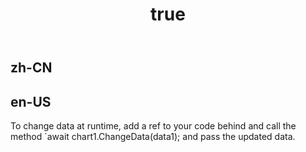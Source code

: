 ﻿---
order: 0
title:
  zh-CN: 在运行时更改数据
  en-US: Change Data at Runtime
---

## zh-CN

## en-US
To change data at runtime, add a ref to your code behind and call the method `await chart1.ChangeData(data1); and pass the updated data.
